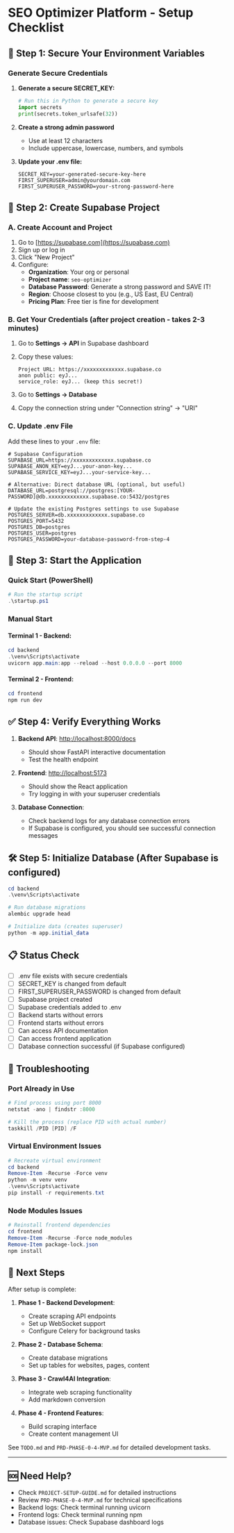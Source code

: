 # SEO Optimizer Platform - Setup Checklist

## 🔐 Step 1: Secure Your Environment Variables

### Generate Secure Credentials

1. **Generate a secure SECRET_KEY:**
   ```python
   # Run this in Python to generate a secure key
   import secrets
   print(secrets.token_urlsafe(32))
   ```
   
2. **Create a strong admin password**
   - Use at least 12 characters
   - Include uppercase, lowercase, numbers, and symbols

3. **Update your .env file:**
   ```env
   SECRET_KEY=your-generated-secure-key-here
   FIRST_SUPERUSER=admin@yourdomain.com
   FIRST_SUPERUSER_PASSWORD=your-strong-password-here
   ```

## 🌊 Step 2: Create Supabase Project

### A. Create Account and Project

1. Go to [https://supabase.com](https://supabase.com)
2. Sign up or log in
3. Click "New Project"
4. Configure:
   - **Organization**: Your org or personal
   - **Project name**: `seo-optimizer`
   - **Database Password**: Generate a strong password and SAVE IT!
   - **Region**: Choose closest to you (e.g., US East, EU Central)
   - **Pricing Plan**: Free tier is fine for development

### B. Get Your Credentials (after project creation - takes 2-3 minutes)

1. Go to **Settings → API** in Supabase dashboard
2. Copy these values:
   ```
   Project URL: https://xxxxxxxxxxxxx.supabase.co
   anon public: eyJ...
   service_role: eyJ... (keep this secret!)
   ```

3. Go to **Settings → Database**
4. Copy the connection string under "Connection string" → "URI"

### C. Update .env File

Add these lines to your `.env` file:
```env
# Supabase Configuration
SUPABASE_URL=https://xxxxxxxxxxxxx.supabase.co
SUPABASE_ANON_KEY=eyJ...your-anon-key...
SUPABASE_SERVICE_KEY=eyJ...your-service-key...

# Alternative: Direct database URL (optional, but useful)
DATABASE_URL=postgresql://postgres:[YOUR-PASSWORD]@db.xxxxxxxxxxxxx.supabase.co:5432/postgres

# Update the existing Postgres settings to use Supabase
POSTGRES_SERVER=db.xxxxxxxxxxxxx.supabase.co
POSTGRES_PORT=5432
POSTGRES_DB=postgres
POSTGRES_USER=postgres
POSTGRES_PASSWORD=your-database-password-from-step-4
```

## 🚀 Step 3: Start the Application

### Quick Start (PowerShell)
```powershell
# Run the startup script
.\startup.ps1
```

### Manual Start

#### Terminal 1 - Backend:
```powershell
cd backend
.\venv\Scripts\activate
uvicorn app.main:app --reload --host 0.0.0.0 --port 8000
```

#### Terminal 2 - Frontend:
```powershell
cd frontend
npm run dev
```

## ✅ Step 4: Verify Everything Works

1. **Backend API**: [http://localhost:8000/docs](http://localhost:8000/docs)
   - Should show FastAPI interactive documentation
   - Test the health endpoint

2. **Frontend**: [http://localhost:5173](http://localhost:5173)
   - Should show the React application
   - Try logging in with your superuser credentials

3. **Database Connection**:
   - Check backend logs for any database connection errors
   - If Supabase is configured, you should see successful connection messages

## 🛠️ Step 5: Initialize Database (After Supabase is configured)

```powershell
cd backend
.\venv\Scripts\activate

# Run database migrations
alembic upgrade head

# Initialize data (creates superuser)
python -m app.initial_data
```

## 📋 Status Check

- [ ] .env file exists with secure credentials
- [ ] SECRET_KEY is changed from default
- [ ] FIRST_SUPERUSER_PASSWORD is changed from default
- [ ] Supabase project created
- [ ] Supabase credentials added to .env
- [ ] Backend starts without errors
- [ ] Frontend starts without errors
- [ ] Can access API documentation
- [ ] Can access frontend application
- [ ] Database connection successful (if Supabase configured)

## 🔧 Troubleshooting

### Port Already in Use
```powershell
# Find process using port 8000
netstat -ano | findstr :8000

# Kill the process (replace PID with actual number)
taskkill /PID [PID] /F
```

### Virtual Environment Issues
```powershell
# Recreate virtual environment
cd backend
Remove-Item -Recurse -Force venv
python -m venv venv
.\venv\Scripts\activate
pip install -r requirements.txt
```

### Node Modules Issues
```powershell
# Reinstall frontend dependencies
cd frontend
Remove-Item -Recurse -Force node_modules
Remove-Item package-lock.json
npm install
```

## 📝 Next Steps

After setup is complete:

1. **Phase 1 - Backend Development**:
   - Create scraping API endpoints
   - Set up WebSocket support
   - Configure Celery for background tasks

2. **Phase 2 - Database Schema**:
   - Create database migrations
   - Set up tables for websites, pages, content

3. **Phase 3 - Crawl4AI Integration**:
   - Integrate web scraping functionality
   - Add markdown conversion

4. **Phase 4 - Frontend Features**:
   - Build scraping interface
   - Create content management UI

See `TODO.md` and `PRD-PHASE-0-4-MVP.md` for detailed development tasks.

---

## 🆘 Need Help?

- Check `PROJECT-SETUP-GUIDE.md` for detailed instructions
- Review `PRD-PHASE-0-4-MVP.md` for technical specifications
- Backend logs: Check terminal running uvicorn
- Frontend logs: Check terminal running npm
- Database issues: Check Supabase dashboard logs